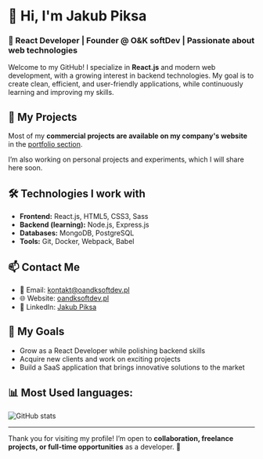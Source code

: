 # 👋 Hi, I'm Jakub Piksa

### 💼 React Developer | Founder @ O&K softDev | Passionate about web technologies

Welcome to my GitHub! I specialize in **React.js** and modern web development, with a growing interest in backend technologies. My goal is to create clean, efficient, and user-friendly applications, while continuously learning and improving my skills.

## 🚀 My Projects

Most of my **commercial projects are available on my company's website** in the [portfolio section](https://oandksoftdev.pl/portfolio).  

I’m also working on personal projects and experiments, which I will share here soon.  

## 🛠 Technologies I work with

- **Frontend:** React.js, HTML5, CSS3, Sass  
- **Backend (learning):** Node.js, Express.js  
- **Databases:** MongoDB, PostgreSQL  
- **Tools:** Git, Docker, Webpack, Babel  

## 📫 Contact Me

- 📧 Email: [kontakt@oandksoftdev.pl](mailto:kontakt@oandksoftdev.pl)  
- 🌐 Website: [oandksoftdev.pl](https://oandksoftdev.pl/)  
- 💼 LinkedIn: [Jakub Piksa](https://www.linkedin.com/in/jakub-piksa)  

## 🎯 My Goals

- Grow as a React Developer while polishing backend skills  
- Acquire new clients and work on exciting projects  
- Build a SaaS application that brings innovative solutions to the market  

## 📊 Most Used languages:

![GitHub stats]([https://github-readme-stats.vercel.app/api?username=JakubPiksa&show_icons=true&hide_title=true&count_private=true&hide=prs](https://github-readme-stats.vercel.app/api/top-langs/?username=jakubpiksa&layout=compact&hide=html))

---

Thank you for visiting my profile! I’m open to **collaboration, freelance projects, or full-time opportunities** as a developer. 🚀
